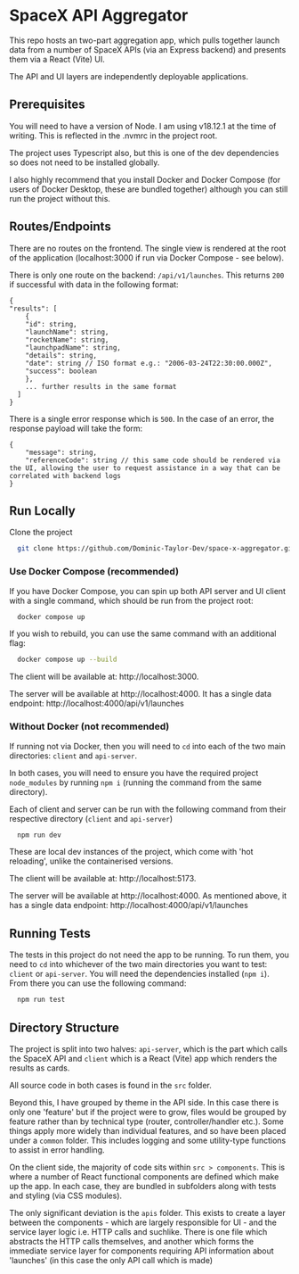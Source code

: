 # SpaceX API Aggregator

This repo hosts an two-part aggregation app, which pulls together launch data from a number of SpaceX APIs (via an Express backend) and presents them via a React (Vite) UI.

The API and UI layers are independently deployable applications.

## Prerequisites

You will need to have a version of Node. I am using v18.12.1 at the time of writing. This is reflected in the .nvmrc in the project root.

The project uses Typescript also, but this is one of the dev dependencies so does not need to be installed globally.

I also highly recommend that you install Docker and Docker Compose (for users of Docker Desktop, these are bundled together) although you can still run the project without this.

## Routes/Endpoints
There are no routes on the frontend. The single view is rendered at the root of the application (localhost:3000 if run via Docker Compose - see below).

There is only one route on the backend: `/api/v1/launches`. This returns `200` if successful with data in the following format:

```
{
"results": [
    {
    "id": string,
    "launchName": string,
    "rocketName": string,
    "launchpadName": string,
    "details": string,
    "date": string // ISO format e.g.: "2006-03-24T22:30:00.000Z",
    "success": boolean
    },
    ... further results in the same format
  ]
}
```

There is a single error response which is `500`. In the case of an error, the response payload will take the form:
```
{
    "message": string,
    "referenceCode": string // this same code should be rendered via the UI, allowing the user to request assistance in a way that can be correlated with backend logs
}
```


## Run Locally

Clone the project

```bash
  git clone https://github.com/Dominic-Taylor-Dev/space-x-aggregator.git
```

### Use Docker Compose (recommended)

If you have Docker Compose, you can spin up both API server and UI client with a single command, which should be run from the project root:

```bash
  docker compose up
```

If you wish to rebuild, you can use the same command with an additional flag:

```bash
  docker compose up --build
```

The client will be available at: http://localhost:3000.

The server will be available at http://localhost:4000. It has a single data endpoint: http://localhost:4000/api/v1/launches

### Without Docker (not recommended)

If running not via Docker, then you will need to `cd` into each of the two main directories: `client` and `api-server`.

In both cases, you will need to ensure you have the required project `node_modules` by running `npm i` (running the command from the same directory).

Each of client and server can be run with the following command from their respective directory (`client` and `api-server`)

```bash
  npm run dev
```

These are local dev instances of the project, which come with 'hot reloading', unlike the containerised versions.

The client will be available at: http://localhost:5173.

The server will be available at http://localhost:4000. As mentioned above, it has a single data endpoint: http://localhost:4000/api/v1/launches

## Running Tests

The tests in this project do not need the app to be running. To run them, you need to `cd` into whichever of the two main directories you want to test: `client` or `api-server`. You will need the dependencies installed (`npm i`). From there you can use the following command:

```bash
  npm run test
```

## Directory Structure

The project is split into two halves: `api-server`, which is the part which calls the SpaceX API and `client` which is a React (Vite) app which renders the results as cards.

All source code in both cases is found in the `src` folder.

Beyond this, I have grouped by theme in the API side. In this case there is only one 'feature' but if the project were to grow, files would be grouped by feature rather than by technical type (router, controller/handler etc.). Some things apply more widely than individual features, and so have been placed under a `common` folder. This includes logging and some utility-type functions to assist in error handling.

On the client side, the majority of code sits within `src > components`. This is where a number of React functional components are defined which make up the app. In each case, they are bundled in subfolders along with tests and styling (via CSS modules).

The only significant deviation is the `apis` folder. This exists to create a layer between the components - which are largely responsible for UI - and the service layer logic i.e. HTTP calls and suchlike. There is one file which abstracts the HTTP calls themselves, and another which forms the immediate service layer for components requiring API information about 'launches' (in this case the only API call which is made)
